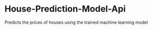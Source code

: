# House-Prediction-Model-Api
Predicts the prices of houses using the trained machine learning model 
